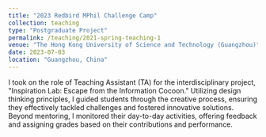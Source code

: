 ```yaml
---
title: "2023 Redbird MPhil Challenge Camp"
collection: teaching
type: "Postgraduate Project"
permalink: /teaching/2021-spring-teaching-1
venue: "The Hong Kong University of Science and Technology (Guangzhou)"
date: 2023-07-03
location: "Guangzhou, China"
---
```


I took on the role of Teaching Assistant (TA) for the interdisciplinary project, "Inspiration Lab: Escape from the Information Cocoon." Utilizing design thinking principles, I guided students through the creative process, ensuring they effectively tackled challenges and fostered innovative solutions. Beyond mentoring, I monitored their day-to-day activities, offering feedback and assigning grades based on their contributions and performance.
